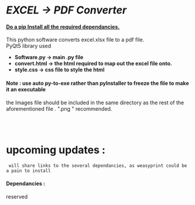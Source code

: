 # <i>EXCEL -> PDF Converter</i>

<u><h4> Do a pip Install all the required dependancies. </h4></u>

This python software converts excel.xlsx file to a pdf file.</b><br>
PyQt5 library used
<b><ul>
	<li>Software.py  -> main .py file </li>
	<li>convert.html -> the html required to map out the excel file onto.</li>
	<li>style.css    -> css file to style the html </li>
	</ul>
</b>

<h4> Note : <b>use auto py-to-exe rather than pyInstaller to freeze the file to make it an executable </b></h4>	
the Images file should be included in the same directory as the rest of the aforementioned file . ".png " recommended. 


<br><br>
# upcoming updates :
	 will share links to the several dependancies, as weasyprint could be a pain to install 
	
<h4>Dependancies : </h4>
</t>	reserved




